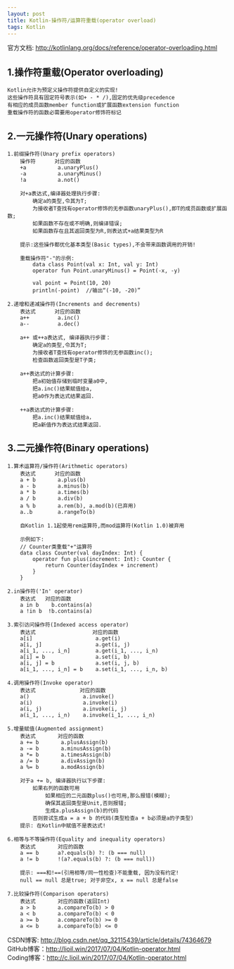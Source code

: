 ```yaml
---
layout: post
title: Kotlin-操作符/运算符重载(operator overload)
tags: Kotlin
---
```

官方文档: http://kotlinlang.org/docs/reference/operator-overloading.html

## 1.操作符重载(Operator overloading)
    Kotlin允许为预定义操作符提供自定义的实现!
    这些操作符具有固定符号表示(如+ - * /),固定的优先级precedence
    有相应的成员函数member function或扩展函数extension function
    重载操作符的函数必需要用operator修饰符标记

## 2.一元操作符(Unary operations)
    1.前缀操作符(Unary prefix operators)
        操作符	     对应的函数
        +a          a.unaryPlus()
        -a          a.unaryMinus()
        !a          a.not()

        对+a表达式,编译器处理执行步骤:
            确定a的类型,令其为T;
            为接收者T查找有operator修饰的无参函数unaryPlus(),即T的成员函数或扩展函数;
            如果函数不存在或不明确,则编译错误;
            如果函数存在且其返回类型为R,则表达式+a结果类型为R

        提示:这些操作都优化基本类型(Basic types),不会带来函数调用的开销!
    
        重载操作符"-"的示例:
            data class Point(val x: Int, val y: Int)
            operator fun Point.unaryMinus() = Point(-x, -y)

            val point = Point(10, 20)
            println(-point)  //输出“(-10, -20)”

    2.递增和递减操作符(Increments and decrements)
        表达式      对应的函数
        a++         a.inc()
        a--         a.dec()

        a++ 或++a表达式, 编译器执行步骤：
            确定a的类型,令其为T;
            为接收者T查找有operator修饰的无参函数inc();
            检查函数返回类型是T子类;

        a++表达式的计算步骤:
            把a初始值存储到临时变量a0中,
            把a.inc()结果赋值给a,
            把a0作为表达式结果返回.

        ++a表达式的计算步骤:
            把a.inc()结果赋值给a，
            把a新值作为表达式结果返回.

## 3.二元操作符(Binary operations)
    1.算术运算符/操作符(Arithmetic operators)
        表达式      对应的函数
        a + b	    a.plus(b)
        a - b	    a.minus(b)
        a * b	    a.times(b)
        a / b	    a.div(b)
        a % b	    a.rem(b), a.mod(b)(已弃用)
        a..b	    a.rangeTo(b)

        自Kotlin 1.1起使用rem运算符,而mod运算符(Kotlin 1.0)被弃用

        示例如下:
        // Counter类重载"+"运算符
        data class Counter(val dayIndex: Int) {
            operator fun plus(increment: Int): Counter {
                return Counter(dayIndex + increment)
            }
        }
    
    2.in操作符('In' operator)
        表达式   对应的函数
        a in b	  b.contains(a)
        a !in b	 !b.contains(a)

    3.索引访问操作符(Indexed access operator)
        表达式                  对应的函数
        a[i]	                a.get(i)
        a[i, j]	                a.get(i, j)
        a[i_1, ..., i_n]	    a.get(i_1, ..., i_n)
        a[i] = b	            a.set(i, b)
        a[i, j] = b	            a.set(i, j, b)
        a[i_1, ..., i_n] = b	a.set(i_1, ..., i_n, b)
    
    4.调用操作符(Invoke operator)
        表达式              对应的函数
        a()	                a.invoke()
        a(i)	            a.invoke(i)
        a(i, j)	            a.invoke(i, j)
        a(i_1, ..., i_n)	a.invoke(i_1, ..., i_n)

    5.增量赋值(Augmented assignment)
        表达式       对应的函数
        a += b	     a.plusAssign(b)
        a -= b	     a.minusAssign(b)
        a *= b	     a.timesAssign(b)
        a /= b	     a.divAssign(b)
        a %= b	     a.modAssign(b)

        对于a += b, 编译器执行以下步骤:
            如果右列的函数可用
                如果相应的二元函数plus()也可用,那么报错(模糊);
                确保其返回类型是Unit,否则报错;
                生成a.plusAssign(b)的代码
            否则尝试生成a = a + b 的代码(类型检查a + b必须是a的子类型)        
        提示: 在Kotlin中赋值不是表达式!

    6.相等与不等操作符(Equality and inequality operators)
        表达式       对应的函数
        a == b	    a?.equals(b) ?: (b === null)
        a != b	    !(a?.equals(b) ?: (b === null))

        提示: ===和!==(引用相等/同一性检查)不能重载, 因为没有约定!
        null == null 总是true; 对于非空x, x == null 总是false

    7.比较操作符(Comparison operators)
        表达式       对应的函数(返回Int)
        a > b	    a.compareTo(b) > 0
        a < b	    a.compareTo(b) < 0
        a >= b	    a.compareTo(b) >= 0
        a <= b	    a.compareTo(b) <= 0

CSDN博客: http://blog.csdn.net/qq_32115439/article/details/74364679   
GitHub博客：http://lioil.win/2017/07/04/Kotlin-operator.html   
Coding博客：http://c.lioil.win/2017/07/04/Kotlin-operator.html